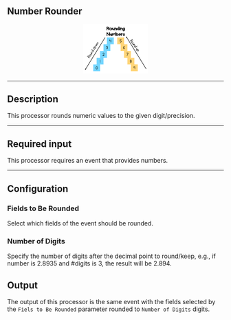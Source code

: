 <!--
  ~ Licensed to the Apache Software Foundation (ASF) under one or more
  ~ contributor license agreements.  See the NOTICE file distributed with
  ~ this work for additional information regarding copyright ownership.
  ~ The ASF licenses this file to You under the Apache License, Version 2.0
  ~ (the "License"); you may not use this file except in compliance with
  ~ the License.  You may obtain a copy of the License at
  ~
  ~    http://www.apache.org/licenses/LICENSE-2.0
  ~
  ~ Unless required by applicable law or agreed to in writing, software
  ~ distributed under the License is distributed on an "AS IS" BASIS,
  ~ WITHOUT WARRANTIES OR CONDITIONS OF ANY KIND, either express or implied.
  ~ See the License for the specific language governing permissions and
  ~ limitations under the License.
  ~
  -->

## Number Rounder

<p align="center">
    <img src="icon.png" width="150px;" class="pe-image-documentation"/>
</p>

***

## Description

This processor rounds numeric values to the given digit/precision.

***

## Required input

This processor requires an event that provides numbers.

***

## Configuration

### Fields to Be Rounded

Select which fields of the event should be rounded.

### Number of Digits

Specify the number of digits after the decimal point to round/keep, e.g., if number is 2.8935 and #digits is 3,
the result will be 2.894.

## Output

The output of this processor is the same event with the fields selected by the ``Fiels to Be Rounded`` parameter rounded
to ``Number of Digits`` digits.